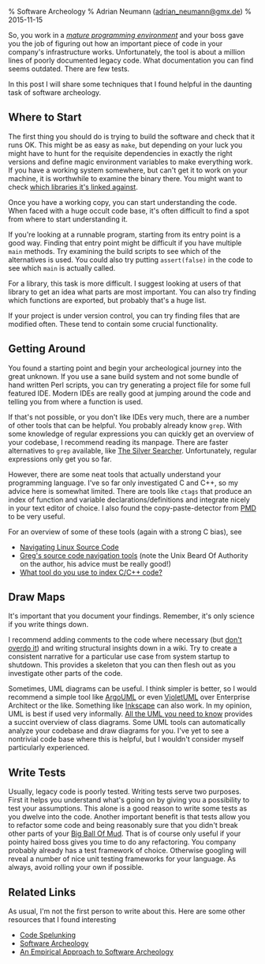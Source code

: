 % Software Archeology
% Adrian Neumann (adrian_neumann@gmx.de)
% 2015-11-15

So, you work in a *[mature programming environment](http://lambda-the-ultimate.org/node/4424)* and your boss gave you the job of figuring out how an important piece of code in your company's infrastructure works. Unfortunately, the tool is about a million lines of poorly documented legacy code. What documentation you can find seems outdated. There are few tests.

In this post I will share some techniques that I found helpful in the daunting task of software archeology.

Where to Start
--------------

The first thing you should do is trying to build the software and check that it runs OK. This might be as easy as `make`, but depending on your luck you might have to hunt for the requisite dependencies in exactly the right versions and define magic environment variables to make everything work. If you have a working system somewhere, but can't get it to work on your machine, it is worthwhile to examine the binary there. You might want to check [which libraries it's linked against](http://superuser.com/questions/239590/find-libraries-a-binary-was-linked-against).

Once you have a working copy, you can start understanding the code. When faced with a huge occult code base, it's often difficult to find a spot from where to start understanding it. 

If you're looking at a runnable program, starting from its entry point is a good way. Finding that entry point might be difficult if you have multiple `main` methods. Try examining the build scripts to see which of the alternatives is used. You could also try putting `assert(false)` in the code to see which `main` is actually called.

For a library, this task is more difficult. I suggest looking at users of that library to get an idea what parts are most important. You can also try finding which functions are exported, but probably that's a huge list.

If your project is under version control, you can try finding files that are modified often. These tend to contain some crucial functionality.

Getting Around
--------------

You found a starting point and begin your archeological journey into the great unknown. If you use a sane build system and not some bundle of hand written Perl scripts, you can try generating a project file for some full featured IDE. Modern IDEs are really good at jumping around the code and telling you from where a function is used.

If that's not possible, or you don't like IDEs very much, there are a number of other tools that can be helpful. You probably already know `grep`. With some knowledge of regular expressions you can quickly get an overview of your codebase, I recommend reading its manpage. There are faster alternatives to `grep` available, like [The Silver Searcher](https://github.com/ggreer/the_silver_searcher). Unfortunately, regular expressions only get you so far.

However, there are some neat tools that actually understand your programming language. I've so far only investigated C and C++, so my advice here is somewhat limited. There are tools like `ctags` that produce an index of function and variable declarations/definitions and integrate nicely in your text editor of choice. I also found the copy-paste-detector from [PMD](http://pmd.github.io/) to be very useful.

For an overview of some of these tools (again with a strong C bias), see

* [Navigating Linux Source Code](http://www.drdobbs.com/navigating-linux-source-code/184401358)
* [Greg's source code navigation tools](http://www.lemis.com/grog/software/source-code-navigation.php) (note the Unix Beard Of Authority on the author, his advice must be really good!)
* [What tool do you use to index C/C++ code?](http://stackoverflow.com/questions/100143/what-tool-do-you-use-to-index-c-c-code)

Draw Maps
---------

It's important that you document your findings. Remember, it's only science if you write things down.

I recommend adding comments to the code where necessary (but [don't overdo it](http://stackoverflow.com/questions/143429/whats-the-least-useful-comment-youve-ever-seen)) and writing structural insights down in a wiki. Try to create a consistent narrative for a particular use case from system startup to shutdown. This provides a skeleton that you can then flesh out as you investigate other parts of the code.

Sometimes, UML diagrams can be useful. I think simpler is better, so I would recommend a simple tool like [ArgoUML](http://argouml.tigris.org/) or even [VioletUML](http://alexdp.free.fr/violetumleditor/page.php) over Enterprise Architect or the like. Something like [Inkscape](https://inkscape.org/) can also work. In my opinion, UML is best if used very informally. [All the UML you need to know](http://www.cs.bsu.edu/homepages/pvg/misc/uml/) provides a succint overview of class diagrams. Some UML tools can automatically analyze your codebase and draw diagrams for you. I've yet to see a nontrivial code base where this is helpful, but I wouldn't consider myself particularly experienced.

Write Tests
-----------

Usually, legacy code is poorly tested. Writing tests serve two purposes. First it helps you understand what's going on by giving you a possibility to test your assumptions. This alone is a good reason to write some tests as you dwelve into the code. Another important benefit is that tests allow you to refactor some code and being reasonably sure that you didn't break other parts of your [Big Ball Of Mud](http://joeyoder.com/PDFs/mud.pdf). That is of course only useful if your pointy haired boss gives you time to do any refactoring. You company probably already has a test framework of choice. Otherwise googling will reveal a number of nice unit testing frameworks for your language. As always, avoid rolling your own if possible.

Related Links
-------------

As usual, I'm not the first person to write about this. Here are some other resources that I found interesting

* [Code Spelunking](http://queue.acm.org/detail.cfm?id=945136)
* [Software Archeology](http://media.pragprog.com/articles/mar_02_archeology.pdf)
* [An Empirical Approach to Software Archeology](http://herraiz.org/papers/english/icsm05short.pdf)